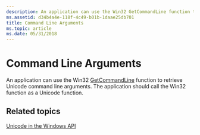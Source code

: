 ```yaml
---
description: An application can use the Win32 GetCommandLine function to retrieve Unicode command line arguments. The application should call the Win32 function as a Unicode function.
ms.assetid: d34b4a4e-118f-4c49-b01b-1daae25db701
title: Command Line Arguments
ms.topic: article
ms.date: 05/31/2018
---
```


# Command Line Arguments

An application can use the Win32 [GetCommandLine](/windows/win32/api/processenv/nf-processenv-getcommandlinea) function to retrieve Unicode command line arguments. The application should call the Win32 function as a Unicode function.

## Related topics

<dl> <dt>

[Unicode in the Windows API](unicode-in-the-windows-api.md)
</dt> </dl>

 

 
